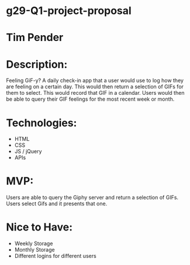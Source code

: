 # g29-Q1-project-proposal
# Tim Pender

# Description:
Feeling GiF-y?
A daily check-in app that a user would use to log how they are feeling on a certain day.  This would then return a selection of GIFs for them to select.  This would record that GIF in a calendar.  Users would then be able to query their GIF feelings for the most recent week or month.  

# Technologies:
- HTML
- CSS
- JS / jQuery
- APIs

# MVP:
Users are able to query the Giphy server and return a selection of GIFs.  Users select Gifs and it presents that one.  

# Nice to Have:
- Weekly Storage
- Monthly Storage
- Different logins for different users
